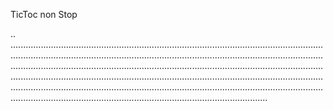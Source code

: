 TicToc non Stop

..
..................................................................................................................................................................................................................................................................................................................................................................................................................................................................................................................................................................................................................................................................................................................................................